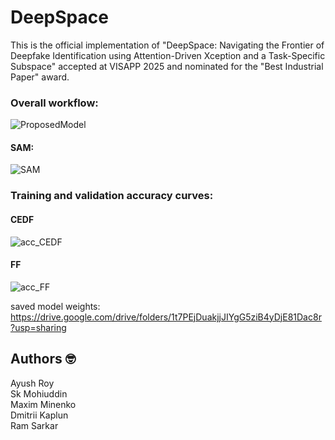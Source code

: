 # DeepSpace

This is the official implementation  of "DeepSpace: Navigating the Frontier of Deepfake Identification using Attention-Driven Xception and a Task-Specific Subspace" accepted at VISAPP 2025 and nominated for the "Best Industrial Paper" award.<br/>

### Overall workflow:
![ProposedModel](https://github.com/user-attachments/assets/0fccf4d2-7eba-487d-be0b-120a900df428)

#### SAM:
![SAM](https://github.com/user-attachments/assets/1a9a112a-6a3f-4998-bfc2-eee534655832)

### Training and validation accuracy curves:
#### CEDF
![acc_CEDF](https://github.com/user-attachments/assets/f25d2376-a9ad-473a-ae9d-8846e5d3fa9c)
#### FF
![acc_FF](https://github.com/user-attachments/assets/68d43c89-fecd-4da5-846e-477a5b74e386)

saved model weights: https://drive.google.com/drive/folders/1t7PEjDuakjjJIYgG5ziB4yDjE81Dac8r?usp=sharing

## Authors :nerd_face:
Ayush Roy<br/>
Sk Mohiuddin<br/>
Maxim Minenko<br/>
Dmitrii Kaplun<br/>
Ram Sarkar<br/>

